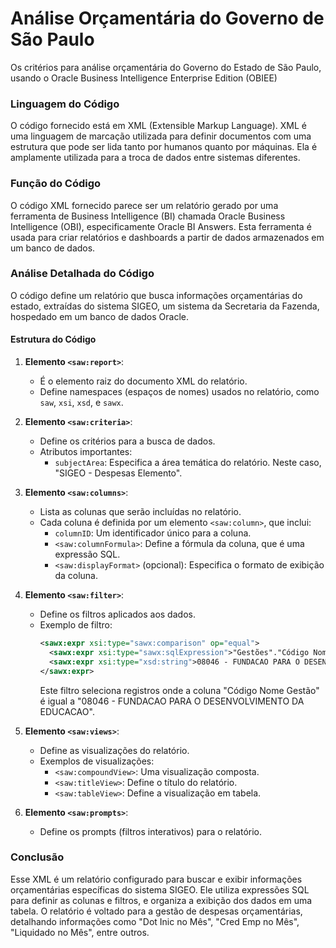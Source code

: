 # Análise Orçamentária do Governo de São Paulo
Os critérios para análise orçamentária do Governo do Estado de São Paulo, usando o Oracle Business Intelligence Enterprise Edition (OBIEE)

### Linguagem do Código

O código fornecido está em XML (Extensible Markup Language). XML é uma linguagem de marcação utilizada para definir documentos com uma estrutura que pode ser lida tanto por humanos quanto por máquinas. Ela é amplamente utilizada para a troca de dados entre sistemas diferentes.

### Função do Código

O código XML fornecido parece ser um relatório gerado por uma ferramenta de Business Intelligence (BI) chamada Oracle Business Intelligence (OBI), especificamente Oracle BI Answers. Esta ferramenta é usada para criar relatórios e dashboards a partir de dados armazenados em um banco de dados.

### Análise Detalhada do Código

O código define um relatório que busca informações orçamentárias do estado, extraídas do sistema SIGEO, um sistema da Secretaria da Fazenda, hospedado em um banco de dados Oracle.

#### Estrutura do Código

1. **Elemento `<saw:report>`**:
   - É o elemento raiz do documento XML do relatório.
   - Define namespaces (espaços de nomes) usados no relatório, como `saw`, `xsi`, `xsd`, e `sawx`.

2. **Elemento `<saw:criteria>`**:
   - Define os critérios para a busca de dados.
   - Atributos importantes:
     - `subjectArea`: Especifica a área temática do relatório. Neste caso, "SIGEO - Despesas Elemento".

3. **Elemento `<saw:columns>`**:
   - Lista as colunas que serão incluídas no relatório.
   - Cada coluna é definida por um elemento `<saw:column>`, que inclui:
     - `columnID`: Um identificador único para a coluna.
     - `<saw:columnFormula>`: Define a fórmula da coluna, que é uma expressão SQL.
     - `<saw:displayFormat>` (opcional): Especifica o formato de exibição da coluna.

4. **Elemento `<saw:filter>`**:
   - Define os filtros aplicados aos dados.
   - Exemplo de filtro:
     ```xml
     <sawx:expr xsi:type="sawx:comparison" op="equal">
       <sawx:expr xsi:type="sawx:sqlExpression">"Gestões"."Código Nome Gestão"</sawx:expr>
       <sawx:expr xsi:type="xsd:string">08046 - FUNDACAO PARA O DESENVOLVIMENTO DA EDUCACAO</sawx:expr>
     </sawx:expr>
     ```
     Este filtro seleciona registros onde a coluna "Código Nome Gestão" é igual a "08046 - FUNDACAO PARA O DESENVOLVIMENTO DA EDUCACAO".

5. **Elemento `<saw:views>`**:
   - Define as visualizações do relatório.
   - Exemplos de visualizações:
     - `<saw:compoundView>`: Uma visualização composta.
     - `<saw:titleView>`: Define o título do relatório.
     - `<saw:tableView>`: Define a visualização em tabela.

6. **Elemento `<saw:prompts>`**:
   - Define os prompts (filtros interativos) para o relatório.

### Conclusão

Esse XML é um relatório configurado para buscar e exibir informações orçamentárias específicas do sistema SIGEO. Ele utiliza expressões SQL para definir as colunas e filtros, e organiza a exibição dos dados em uma tabela. O relatório é voltado para a gestão de despesas orçamentárias, detalhando informações como "Dot Inic no Mês", "Cred Emp no Mês", "Liquidado no Mês", entre outros.

